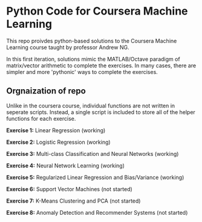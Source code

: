 # Python Code for Coursera Machine Learning

This repo proivdes python-based solutions to the Coursera Machine Learning
course taught by professor Andrew NG.

In this first iteration, solutions mimic the MATLAB/Octave paradigm of matrix/vector
arithmetic to complete the exercises. In many cases, there are simpler and more 
'pythonic' ways to complete the exercises.

## Orgnaization of repo
Unlike in the coursera course, individual functions are not written in seperate
scripts. Instead, a single script is included to store all of the helper
functions for each exercise.


**Exercise 1:** Linear Regression (working)

**Exercise 2:** Logistic Regression (working)

**Exercise 3:** Multi-class Classification and Neural Networks (working)

**Exercise 4:** Neural Network Learning (working)

**Exercise 5:** Regularized Linear Regression and Bias/Variance (working)

**Exercise 6:** Support Vector Machines (not started)

**Exercise 7:** K-Means Clustering and PCA (not started)

**Exercise 8:** Anomaly Detection and Recommender Systems (not started)

